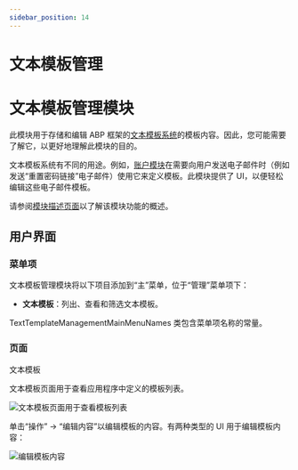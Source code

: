 ```yaml
---
sidebar_position: 14
---
```


# 文本模板管理
# 文本模板管理模块

此模块用于存储和编辑 ABP 框架的[文本模板系统](https://docs.abp.io/en/abp/latest/Text-Templating)的模板内容。因此，您可能需要了解它，以更好地理解此模块的目的。

文本模板系统有不同的用途。例如，[账户模块](https://docs.abp.io/en/commercial/7.0/modules/Account)在需要向用户发送电子邮件时（例如发送“重置密码链接”电子邮件）使用它来定义模板。此模块提供了 UI，以便轻松编辑这些电子邮件模板。

请参阅[模块描述页面](https://commercial.abp.io/modules/Volo.TextTemplateManagement)以了解该模块功能的概述。

用户界面
--------------

### 菜单项

文本模板管理模块将以下项目添加到“主”菜单，位于“管理”菜单项下：

* **文本模板**：列出、查看和筛选文本模板。

TextTemplateManagementMainMenuNames 类包含菜单项名称的常量。

### 页面

文本模板

文本模板页面用于查看应用程序中定义的模板列表。

![文本模板页面用于查看模板列表](https://raw.githubusercontent.com/Wai-Technologies/raaghu-docs/development/raaghu/docs/en/images/text-template.png)

单击“操作” -> “编辑内容”以编辑模板的内容。有两种类型的 UI 用于编辑模板内容：

![编辑模板内容](https://raw.githubusercontent.com/Wai-Technologies/raaghu-docs/development/raaghu/docs/en/images/text-template-edit.png)